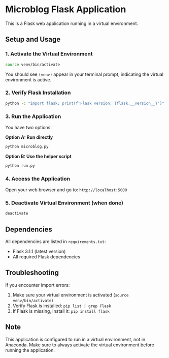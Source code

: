 # Microblog Flask Application

This is a Flask web application running in a virtual environment.

## Setup and Usage

### 1. Activate the Virtual Environment
```bash
source venv/bin/activate
```

You should see `(venv)` appear in your terminal prompt, indicating the virtual environment is active.

### 2. Verify Flask Installation
```bash
python -c "import flask; print(f'Flask version: {flask.__version__}')"
```

### 3. Run the Application
You have two options:

**Option A: Run directly**
```bash
python microblog.py
```

**Option B: Use the helper script**
```bash
python run.py
```

### 4. Access the Application
Open your web browser and go to: `http://localhost:5000`

### 5. Deactivate Virtual Environment (when done)
```bash
deactivate
```

## Dependencies

All dependencies are listed in `requirements.txt`:
- Flask 3.1.1 (latest version)
- All required Flask dependencies

## Troubleshooting

If you encounter import errors:
1. Make sure your virtual environment is activated (`source venv/bin/activate`)
2. Verify Flask is installed: `pip list | grep Flask`
3. If Flask is missing, install it: `pip install flask`

## Note

This application is configured to run in a virtual environment, not in Anaconda. Make sure to always activate the virtual environment before running the application. 